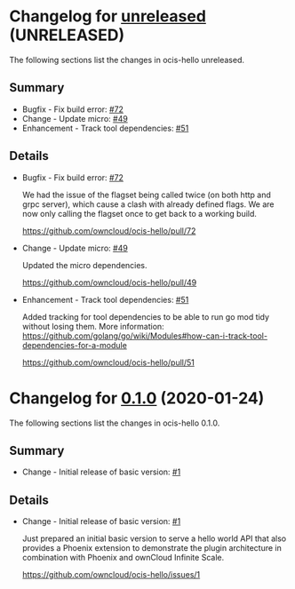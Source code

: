 # Changelog for [unreleased] (UNRELEASED)

The following sections list the changes in ocis-hello unreleased.

[unreleased]: https://github.com/owncloud/ocis-hello/compare/v0.1.0...master

## Summary

* Bugfix - Fix build error: [#72](https://github.com/owncloud/ocis-hello/pull/72)
* Change - Update micro: [#49](https://github.com/owncloud/ocis-hello/pull/49)
* Enhancement - Track tool dependencies: [#51](https://github.com/owncloud/ocis-hello/pull/51)

## Details

* Bugfix - Fix build error: [#72](https://github.com/owncloud/ocis-hello/pull/72)

   We had the issue of the flagset being called twice (on both http and grpc server), which cause a
   clash with already defined flags. We are now only calling the flagset once to get back to a
   working build.

   https://github.com/owncloud/ocis-hello/pull/72


* Change - Update micro: [#49](https://github.com/owncloud/ocis-hello/pull/49)

   Updated the micro dependencies.

   https://github.com/owncloud/ocis-hello/pull/49


* Enhancement - Track tool dependencies: [#51](https://github.com/owncloud/ocis-hello/pull/51)

   Added tracking for tool dependencies to be able to run go mod tidy without losing them. More
   information:
   https://github.com/golang/go/wiki/Modules#how-can-i-track-tool-dependencies-for-a-module

   https://github.com/owncloud/ocis-hello/pull/51

# Changelog for [0.1.0] (2020-01-24)

The following sections list the changes in ocis-hello 0.1.0.

[0.1.0]: https://github.com/owncloud/ocis-hello/compare/c43f3a33cb0b57d7e25ebc88c138d22e95f88cfe...v0.1.0

## Summary

* Change - Initial release of basic version: [#1](https://github.com/owncloud/ocis-hello/issues/1)

## Details

* Change - Initial release of basic version: [#1](https://github.com/owncloud/ocis-hello/issues/1)

   Just prepared an initial basic version to serve a hello world API that also provides a Phoenix
   extension to demonstrate the plugin architecture in combination with Phoenix and ownCloud
   Infinite Scale.

   https://github.com/owncloud/ocis-hello/issues/1

